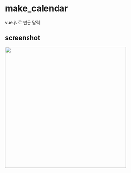 # make_calendar
vue.js 로 만든 달력
## screenshot
<img src="https://user-images.githubusercontent.com/87973617/182074360-5747e041-cfce-40e6-b71b-ea3a88d8407b.png" width="400" height="auto"/>
